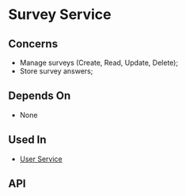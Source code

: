 # Survey Service

## Concerns

* Manage surveys (Create, Read, Update, Delete);
* Store survey answers;

## Depends On
* None

## Used In

* [User Service](https://github.com/betinnapp/user-service)

## API
